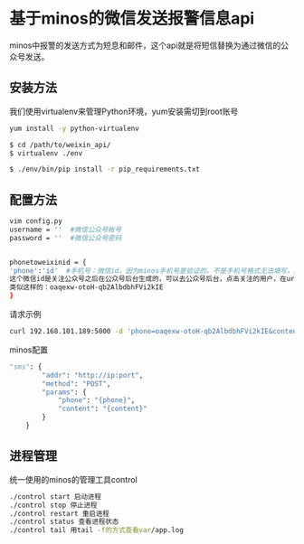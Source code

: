 # 基于minos的微信发送报警信息api
minos中报警的发送方式为短息和邮件，这个api就是将短信替换为通过微信的公众号发送。
## 安装方法
我们使用virtualenv来管理Python环境，yum安装需切到root账号
```bash
yum install -y python-virtualenv

$ cd /path/to/weixin_api/
$ virtualenv ./env

$ ./env/bin/pip install -r pip_requirements.txt
```
## 配置方法
```bash
vim config.py
username = ''  #微信公众号帐号
password = ''  #微信公众号密码


phonetoweixinid = {
'phone':'id'  #手机号：微信id，因为minos手机号是验证的，不是手机号格式无法填写，所以加了这个转换。
这个微信id是关注公众号之后在公众号后台生成的，可以去公众号后台，点击关注的用户，在url里有一串就是该id
类似这样的：oaqexw-otoH-qb2AlbdbhFVi2kIE
}
```
请求示例
```bash
curl 192.168.101.189:5000 -d 'phone=oaqexw-otoH-qb2AlbdbhFVi2kIE&content=message'
```
minos配置
```python
"sms": {
        "addr": "http://ip:port",
        "method": "POST",
        "params": {
            "phone": "{phone}",
            "content": "{content}"
        }
    }
```
## 进程管理
统一使用的minos的管理工具control
```bash
./control start 启动进程
./control stop 停止进程
./control restart 重启进程
./control status 查看进程状态
./control tail 用tail -f的方式查看var/app.log
```

